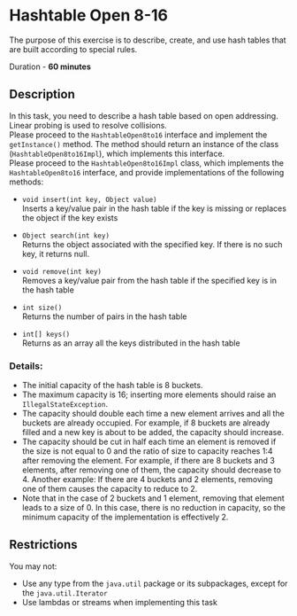 # Hashtable Open 8-16

The purpose of this exercise is to describe, create, and use hash tables that are built according to special rules.  

Duration - **60 minutes**  


## Description
In this task, you need to describe a hash table based on open addressing. Linear probing is used to resolve collisions.  
Please proceed to the `HashtableOpen8to16` interface and implement the `getInstance()` method. The method should return an instance of the class (`HashtableOpen8to16Impl`), which implements this interface.  
Please proceed to the `HashtableOpen8to16Impl` class, which implements the `HashtableOpen8to16` interface, and provide implementations of the following methods:  
* `void insert(int key, Object value)`  
   Inserts a key/value pair in the hash table if the key is missing or replaces the object if the key exists  

* `Object search(int key)`  
   Returns the object associated with the specified key. If there is no such key, it returns null.  

* `void remove(int key)`  
   Removes a key/value pair from the hash table if the specified key is in the hash table  

* `int size()`  
   Returns the number of pairs in the hash table  

* `int[] keys()`  
   Returns as an array all the keys distributed in the hash table  

### Details: 
* The initial capacity of the hash table is 8 buckets.  
* The maximum capacity is 16; inserting more elements should raise an `IllegalStateException`.
* The capacity should double each time a new element arrives and all the buckets are already occupied. For example, if 8 buckets are already filled and a new key is about to be added, the capacity should increase.  
* The capacity should be cut in half each time an element is removed if the size is not equal to 0 and the ratio of size to capacity reaches 1:4 after removing the element. For example, if there are 8 buckets and 3 elements, after removing one of them, the capacity should decrease to 4. Another example: If there are 4 buckets and 2 elements, removing one of them causes the capacity to reduce to 2.
* Note that in the case of 2 buckets and 1 element, removing that element leads to a size of 0. In this case, there is no reduction in capacity, so the minimum capacity of the implementation is effectively 2.


## Restrictions
You may not:  
* Use any type from the `java.util` package or its subpackages, except for the `java.util.Iterator`
* Use lambdas or streams when implementing this task

